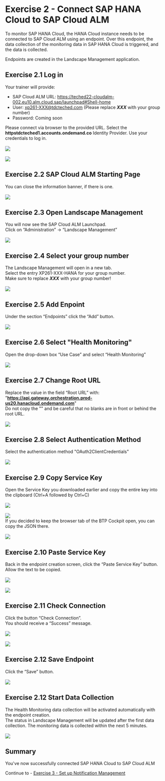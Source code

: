 # Exercise 2 - Connect SAP HANA Cloud to SAP Cloud ALM

To monitor SAP HANA Cloud, the HANA Cloud instance needs to be connected to SAP Cloud ALM using an endpoint. Over this endpoint, the data collection of the monitoring data in SAP HANA Cloud is triggered, and the data is collected.

Endpoints are created in the Landscape Management application.

## Exercise 2.1 Log in

Your trainer will provide:  
- SAP Cloud ALM URL: https://teched22-cloudalm-002.eu10.alm.cloud.sap/launchpad#Shell-home
- User: xp261-XXX@tdcteched.com (Please replace _**XXX**_ with your group number)
- Password: Coming soon

Please connect via browser to the provided URL. Select the **httpstdcteched1.accounts.ondemand.co** Identity Provider.
Use your credentials to log in.  
<br>![](/exercises/ex2/images/Ex2_1.png)  
<br>![](/exercises/ex2/images/Ex2_2.png)

## Exercise 2.2 SAP Cloud ALM Starting Page

You can close the information banner, if there is one.  
<br>![](/exercises/ex2/images/Ex2_3.png)

## Exercise 2.3 Open Landscape Management

You will now see the SAP Cloud ALM Launchpad.  
Click on “Administration” → “Landscape Management”  
<br>![](/exercises/ex2/images/Ex2_4.png)

## Exercise 2.4 Select your group number

The Landscape Management will open in a new tab.  
Select the entry XP261-XXX-HANA for your group number.  
Make sure to replace _**XXX**_ with your group number!  
<br>![](/exercises/ex2/images/Ex2_5.png)

## Exercise 2.5 Add Enpoint

Under the section “Endpoints” click the “Add” button.  
<br>![](/exercises/ex2/images/Ex2_6.png)

## Exercise 2.6 Select "Health Monitoring"

Open the drop-down box “Use Case” and select “Health Monitoring”  
<br>![](/exercises/ex2/images/Ex2_7.png)

## Exercise 2.7 Change Root URL

Replace the value in the field “Root URL” with:  
"**https://api.gateway.orchestration.prod-us20.hanacloud.ondemand.com**"  
Do not copy the "" and be careful that no blanks are in front or behind the root URL.  
<br>![](/exercises/ex2/images/Ex2_7a.png)

## Exercise 2.8 Select Authentication Method

Select the authentication method "OAuth2ClientCredentials"  
<br>![](/exercises/ex2/images/Ex2_7b.png)

## Exercise 2.9 Copy Service Key

Open the Service Key you downloaded earlier and copy the entire key into the clipboard (Ctrl+A followed by Ctrl+C)  
<br>![](/exercises/ex2/images/Ex2_9.png)  
<br>![](/exercises/ex2/images/Ex2_10.png)  
If you decided to keep the browser tab of the BTP Cockpit open, you can copy the JSON there.  
<br>![](/exercises/ex2/images/Ex2_9b.png)

## Exercise 2.10 Paste Service Key

Back in the endpoint creation screen, click the “Paste Service Key” button.  
Allow the text to be copied.  
<br>![](/exercises/ex2/images/Ex2_11.png)  
<br>![](/exercises/ex2/images/Ex2_12.png)

## Exercise 2.11 Check Connection

Click the button “Check Connection”.  
You should receive a “Success” message.  
<br>![](/exercises/ex2/images/Ex2_13.png)  
<br>![](/exercises/ex2/images/Ex2_14.png)

## Exercise 2.12 Save Endpoint

Click the “Save” button.  
<br>![](/exercises/ex2/images/Ex2_15.png)

## Exercise 2.12 Start Data Collection

The Health Monitoring data collection will be activated automatically with the endpoint creation.  
The status in Landscape Management will be updated after the first data collection. The monitoring data is collected within the next 5 minutes.  
<br>![](/exercises/ex2/images/Ex2_16a.png)

## Summary

You've now successfully connected SAP HANA Cloud to SAP Cloud ALM

Continue to - [Exercise 3 -	Set up Notification Management ](../ex3/README.md)
